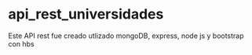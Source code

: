# api_rest_universidades

Este API rest fue creado utlizado  mongoDB, express, node js y bootstrap con hbs
